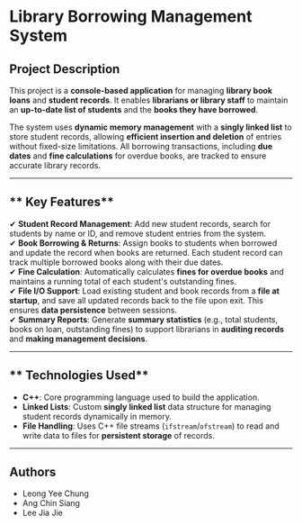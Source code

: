 # Library Borrowing Management System

## Project Description
This project is a **console-based application** for managing **library book loans** and **student records**. It enables **librarians or library staff** to maintain an **up-to-date list of students** and the **books they have borrowed**. 

The system uses **dynamic memory management** with a **singly linked list** to store student records, allowing **efficient insertion and deletion** of entries without fixed-size limitations. All borrowing transactions, including **due dates** and **fine calculations** for overdue books, are tracked to ensure accurate library records.

---

## ** Key Features**
✔ **Student Record Management**: Add new student records, search for students by name or ID, and remove student entries from the system.  
✔ **Book Borrowing & Returns**: Assign books to students when borrowed and update the record when books are returned. Each student record can track multiple borrowed books along with their due dates.  
✔ **Fine Calculation**: Automatically calculates **fines for overdue books** and maintains a running total of each student's outstanding fines.  
✔ **File I/O Support**: Load existing student and book records from a **file at startup**, and save all updated records back to the file upon exit. This ensures **data persistence** between sessions.  
✔ **Summary Reports**: Generate **summary statistics** (e.g., total students, books on loan, outstanding fines) to support librarians in **auditing records** and **making management decisions**.  

---

## ** Technologies Used**
- **C++**: Core programming language used to build the application.  
- **Linked Lists**: Custom **singly linked list** data structure for managing student records dynamically in memory.  
- **File Handling**: Uses C++ file streams (`ifstream`/`ofstream`) to read and write data to files for **persistent storage** of records.  

---

## Authors
- Leong Yee Chung
- Ang Chin Siang
- Lee Jia Jie

